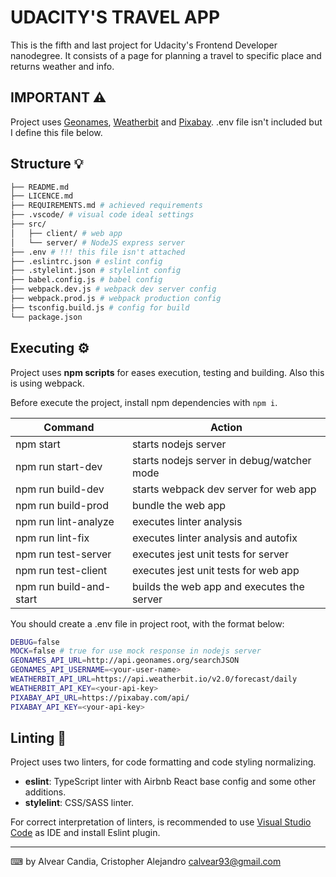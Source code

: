 # UDACITY'S TRAVEL APP

This is the fifth and last project for Udacity's Frontend Developer nanodegree.
It consists of a page for planning a travel to specific place and returns weather and info.

## IMPORTANT ⚠

Project uses [Geonames](https://www.geonames.org/), [Weatherbit](https://www.weatherbit.io/) and [Pixabay](https://pixabay.com/).
.env file isn't included but I define this file below.

## Structure 💡

```bash
├── README.md
├── LICENCE.md
├── REQUIREMENTS.md # achieved requirements
├── .vscode/ # visual code ideal settings
├── src/
│   ├── client/ # web app
│   └── server/ # NodeJS express server
├── .env # !!! this file isn't attached
├── .eslintrc.json # eslint config
├── .stylelint.json # stylelint config
├── babel.config.js # babel config
├── webpack.dev.js # webpack dev server config
├── webpack.prod.js # webpack production config
├── tsconfig.build.js # config for build
└── package.json
```

## Executing ⚙️

Project uses **npm scripts** for eases execution, testing and building.
Also this is using webpack.

Before execute the project, install npm dependencies with `npm i`.

| Command                 | Action                                     |
| ----------------------- | ------------------------------------------ |
| npm start               | starts nodejs server                       |
| npm run start-dev       | starts nodejs server in debug/watcher mode |
| npm run build-dev       | starts webpack dev server for web app      |
| npm run build-prod      | bundle the web app                         |
| npm run lint-analyze    | executes linter analysis                   |
| npm run lint-fix        | executes linter analysis and autofix       |
| npm run test-server     | executes jest unit tests for server        |
| npm run test-client     | executes jest unit tests for web app       |
| npm run build-and-start | builds the web app and executes the server |

You should create a .env file in project root, with the format below:

```bash
DEBUG=false
MOCK=false # true for use mock response in nodejs server
GEONAMES_API_URL=http://api.geonames.org/searchJSON
GEONAMES_API_USERNAME=<your-user-name>
WEATHERBIT_API_URL=https://api.weatherbit.io/v2.0/forecast/daily
WEATHERBIT_API_KEY=<your-api-key>
PIXABAY_API_URL=https://pixabay.com/api/
PIXABAY_API_KEY=<your-api-key>
```

## Linting 🧿

Project uses two linters, for code formatting and code styling normalizing.

-   **eslint**: TypeScript linter with Airbnb React base config and some other additions.
-   **stylelint**: CSS/SASS linter.

For correct interpretation of linters, is recommended to use [Visual Studio Code](https://code.visualstudio.com/) as IDE and install Eslint plugin.

---

⌨ by Alvear Candia, Cristopher Alejandro <calvear93@gmail.com>
